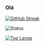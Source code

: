 ### Olá

[![GitHub Streak](https://streak-stats.demolab.com?user=vagkaefer&theme=vue-dark&hide_border=true&locale=pt_BR&date_format=j%2Fn%5B%2FY%5D&mode=weekly&fire=EB5454)](https://git.io/streak-stats)

 ![Status](https://github-readme-stats.vercel.app/api?username=vagkaefer&count_private=true&show_icons=true) 

<!-- [![trophy](https://github-profile-trophy.vercel.app/?username=vagkaefer)](https://github.com/ryo-ma/github-profile-trophy) -->

[![Top Langs](https://github-readme-stats.vercel.app/api/top-langs/?username=vagkaefer&layout=compact)](https://github.com/anuraghazra/github-readme-stats)
